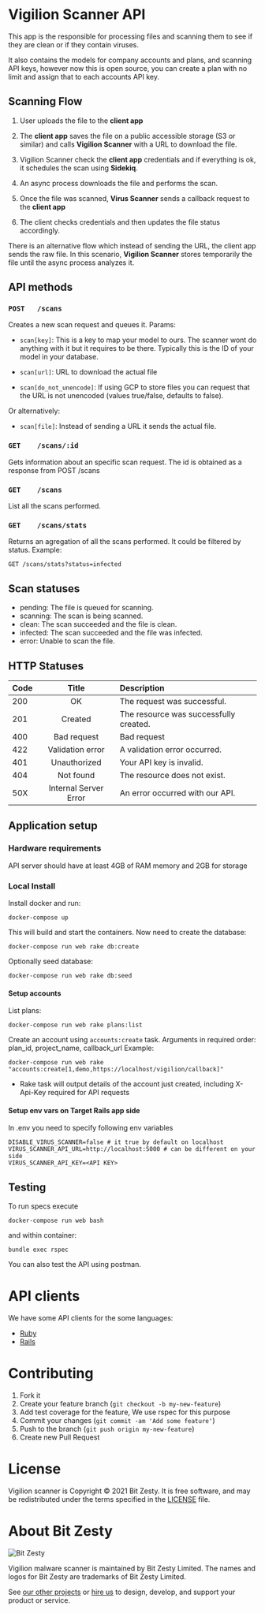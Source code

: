 # Vigilion Scanner API

This app is the responsible for processing files and scanning them to see if they are clean or if they contain viruses.

It also contains the models for company accounts and plans, and scanning API keys, however now this is open source, you can create a plan with no limit and assign that to each accounts API key.

## Scanning Flow

1) User uploads the file to the **client app**

2) The **client app** saves the file on a public accessible
storage (S3 or similar) and calls **Vigilion Scanner** with a
URL to download the file.

3) Vigilion Scanner check the **client app** credentials and if
everything is ok, it schedules the scan using **Sidekiq**.

4) An async process downloads the file and performs the scan.

5) Once the file was scanned, **Virus Scanner** sends a
callback request to the **client app**

6) The client checks credentials and then updates the file
status accordingly.

There is an alternative flow which instead of sending the URL,
the client app sends the raw file.
In this scenario, **Vigilion Scanner** stores temporarily the
file until the async process analyzes it.

## API methods

### `POST   /scans`
Creates a new scan request and queues it.
Params:
* `scan[key]`: This is a key to map your model to ours.
The scanner wont do anything with it but it requires to be there. Typically this is the ID of your model in your database.

* `scan[url]`: URL to download the actual file
* `scan[do_not_unencode]`: If using GCP to store files you can request that the URL is not unencoded (values true/false, defaults to false).

Or alternatively:
* `scan[file]`: Instead of sending a URL it sends the actual file.

### `GET    /scans/:id`
Gets information about an specific scan request.
The id is obtained as a response from POST /scans

### `GET    /scans`
List all the scans performed.

### `GET    /scans/stats`
Returns an agregation of all the scans performed.
It could be filtered by status.
Example:
```
GET /scans/stats?status=infected
```

## Scan statuses

* pending: The file is queued for scanning.
* scanning: The scan is being scanned.
* clean: The scan succeeded and the file is clean.
* infected: The scan succeeded and the file was infected.
* error: Unable to scan the file.

## HTTP Statuses


|Code |	Title                 |	Description                            |
| --- |:---------------------:| :--------------------------------------|
|200  |	OK                    |	The request was successful.            |
|201  |	Created               |	The resource was successfully created. |
|400  |	Bad request           |	Bad request                            |
|422  |	Validation error      |	A validation error occurred.           |
|401  |	Unauthorized          |	Your API key is invalid.               |
|404  |	Not found             |	The resource does not exist.           |
|50X  |	Internal Server Error |	An error occurred with our API.        |


## Application setup

### Hardware requirements

API server should have at least 4GB of RAM memory and 2GB for storage

### Local Install

Install docker and run:

    docker-compose up

This will build and start the containers. Now need to create the database:

    docker-compose run web rake db:create

Optionally seed database:

    docker-compose run web rake db:seed

#### Setup accounts

List plans:

    docker-compose run web rake plans:list

Create an account using `accounts:create` task. Arguments in required order: plan_id, project_name, callback_url
Example:

    docker-compose run web rake "accounts:create[1,demo,https://localhost/vigilion/callback]"

* Rake task will output details of the account just created, including X-Api-Key required for API requests

#### Setup env vars on Target Rails app side

In .env you need to specify following env variables
```
DISABLE_VIRUS_SCANNER=false # it true by default on localhost
VIRUS_SCANNER_API_URL=http://localhost:5000 # can be different on your side
VIRUS_SCANNER_API_KEY=<API KEY>
```

## Testing

To run specs execute

    docker-compose run web bash

and within container:

    bundle exec rspec

You can also test the API using postman.

# API clients
We have some API clients for the some languages:
* [Ruby](https://github.com/vigilion/vigilion-ruby)
* [Rails](https://github.com/vigilion/vigilion-rails)


# Contributing

1. Fork it
2. Create your feature branch (`git checkout -b my-new-feature`)
3. Add test coverage for the feature, We use rspec for this purpose
4. Commit your changes (`git commit -am 'Add some feature'`)
5. Push to the branch (`git push origin my-new-feature`)
6. Create new Pull Request

# License

Vigilion scanner is Copyright © 2021 Bit Zesty. It is free
software, and may be redistributed under the terms specified in the
[LICENSE] file.

[LICENSE]: https://github.com/bitzesty/vigilion-scanner/blob/main/LICENSE


# About Bit Zesty

![Bit Zesty](https://bitzesty.com/wp-content/uploads/2017/01/logo_dark.png)

Vigilion malware scanner is maintained by Bit Zesty Limited.
The names and logos for Bit Zesty are trademarks of Bit Zesty Limited.

See [our other projects](https://bitzesty.com/client-stories/) or
[hire us](https://bitzesty.com/contact/) to design, develop, and support your product or service.

